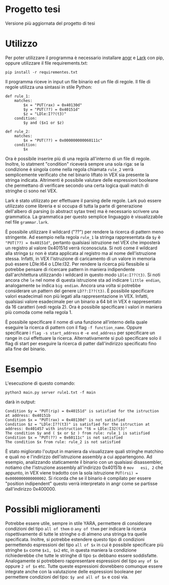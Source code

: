 # Progetto tesi

Versione più aggiornata del progetto di tesi

# Utilizzo

Per poter utilizzare il programma è necessario installare [angr](https://github.com/angr/angr) e [Lark](https://github.com/lark-parser/lark) con pip, oppure utilizzare il file requirements.txt:

`pip install -r requirementes.txt`

Il programma riceve in input un file binario ed un file di regole. Il file di regole utilizza una sintassi in stile Python:

```
def rule_1:
    matches:
        $x = "PUT(rax) = 0x40130d"
        $y = "PUT(??) = 0x40151d"
        $z = "LDle:I??(t3)"
    condition:
        $y and ($x1 or $z)

def rule_2:
    matches:
        $x = "PUT(??) = 0x000000000060111c"
    condition:
        $x
```    
        
Ora è possibile inserire più di una regola all'interno di un file di regole. Inoltre, lo statment "condition" riceverà sempre una sola riga: se la condizione è singola come nella regola chiamata `rule_2` verrà semplicemente verificato che nel binario liftato in VEX sia presente la stringa indicata.
Altrimenti è possibile valutare delle espressioni booleane che permettano di verificare secondo una certa logica quali match di stringhe ci sono nel VEX.

Lark è stato utilizzato per effettuare il parsing delle regole. Lark può essere utilizzato come libreria e si occupa di tutta la parte di generazione dell'albero di parsing (o abstract sytax tree) ma è necessario scrivere una grammatica. La grammatica per questo semplice linguaggio è visualizzabile nel file `grammar.lark`.

È possibile utilizzare il wildcard ("??") per rendere la ricerca di pattern meno stringente. Ad esempio nella regola `rule_1` la stringa rappresentata da `$y` è `"PUT(??) = 0x40151d"`, pertanto qualsiasi istruzione nel VEX che imposterà un registro al valore 0x40151d verrà riconosciuta. Si noti come il wildcard alla stringa `$z` non è stata applicata al registro ma al nome dell'istruzione stessa. Infatti, in VEX l'istruzione di caricamento di un valore in memoria può essere LDle:I64 o LDle:I32. Per rendere la ricerca più flessibile si potrebbe pensare di ricercare pattern in maniera indipendente dall'architettura utilizzando i wildcard in questo modo `LDle:I??(t3)`. Si noti ancora che `le` nel nome di questa istruzione sta ad indicare `little endian`, analogamente `be` indica `big endian`. Ancora una volta si potrebbe considerare un pattern del genere `LD??:I??(t3)`.
È possibile specificare valori esadecimali non più legati  alla rappresentazione in VEX. Infatti, qualsiasi valore esadecimale per un binario a 64 bit in VEX è rappresentato da 16 caratteri (vedi regola 2). Ora è possibile specificare i valori in maniera più comoda come nella regola 1.


È possibile specificare il nome di una funzione all'interno della quale eseguire la ricerca di pattern con il flag `-f function_name`. Oppure specificare i `flag -s start_address` e `-e end_address` per specificare un range in cui effettuare la ricerca. Alternativamente si può specificare solo il flag di start per eseguire la ricerca di patter dall'indirizzo specificato fino alla fine del binario.

# Esempio

L'esecuzione di questo comando:

`python3 main.py server rule1.txt -f main`


darà in output:

 ```
Condition $y = "PUT(rip) = 0x40151d" is satisfied for the istruction at address: 0x40151b
Condition $x = "PUT(rax) = 0x40130d" is not satisfied
Condition $z = "LDle:I??(t3)" is satisfied for the istruction at address: 0x401457 with instruction "t6 = LDle:I32(t3)"
The condition $y and ( $x or $z ) from rule: rule_1 is satisfied
Condition $x = "PUT(??) = 0x60111c" is not satisfied
The condition $x from rule: rule_2 is not satisfied
```

È stato migliorato l'output in maniera da visualizzare quali stringhe matchino e quali no e l'indirizzo dell'istruzione assembly a cui appartengono. Ad esempio, analizzando staticamente il binario con un qualsiasi disassembler, notiamo che l'istruzione assembly all'indirizzo 0x40151b è `mov   esi, 2` che appunto, in VEX viene tradotto con la sola istruzione `PUT(rsi) = 0x0000000000000002`. Si ricorda che se il binario è compilato per essere "position indipendent" questo verrà interpretato in angr come se partisse dall'indirizzo 0x400000.

# Possibli miglioramenti

Potrebbe essere utile, sempre in stile YARA, permettere di considerare condizioni del tipo `all of them` o `any of them` per indicare la ricerca rispettivamente di tutte le stringhe o di almeno una stringa tra quelle specificata. Inoltre, si potrebbe estendere questo tipo di condizioni permettendo espressioni del tipo `all of $x` in cui è possibile specificare più stringhe `$x` come `$x1, $x2` etc, in questa maniera la condizione richiederebbe che tutte le stringhe di tipo `$x` debbano essere soddisfatte. Analogamente si potrebbero rappresentare espressioni del tipo `any of $x` oppure `2 of $x` etc. Tutte queste espressioni dovrebbero comunque essere integrate anche con la valutazione delle espressioni booleane per permettere condizioni del tipo:
`$y and all of $x` e così via.
